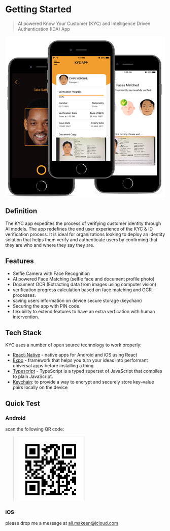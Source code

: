 # Getting Started

> AI powered Know Your Customer (KYC) and Intelligence Driven Authentication (IDA) App

![](_media/intro1.png)

## Definition

The KYC app expedites the process of verifying customer identity through AI models. The app redefines the end user experience of the KYC & ID verification process. It is ideal for organizations looking to deploy an identity solution that helps them verify and authenticate users by confirming that they are who and where they say they are.

## Features

- Selfie Camera with Face Recognition
- AI powered Face Matching (selfie face and document profile photo)
- Document OCR (Extracting data from images using computer vision)
- verification progress calculation based on face matching and OCR processes.
- saving users information on device secure storage (keychain)
- Securing the app with PIN code.
- flexibility to extend features to have an extra verfication with human intervention.

## Tech Stack

KYC uses a number of open source technology to work properly:

- [React-Native] - native apps for Android and iOS using React
- [Expo] - framework that helps you turn your ideas into performant universal apps before installing a thing
- [Typescript] - TypeScript is a typed superset of JavaScript that compiles to plain JavaScript.
- [Keychain]: to provide a way to encrypt and securely store key–value pairs locally on the device

## Quick Test

### Android

scan the following QR code:

> ![](_media/kycQR.png)

### iOS

please drop me a message at ali.makeen@icloud.com

[//]: # "These are reference links used in the body of this note and get stripped out when the markdown processor does its job. There is no need to format nicely because it shouldn't be seen. Thanks SO - http://stackoverflow.com/questions/4823468/store-comments-in-markdown-syntax"
[react-native]: https://facebook.github.io/react-native
[expo]: https://expo.io/
[typescript]: https://www.typescriptlang.org/
[keychain]: https://developer.apple.com/documentation/security/keychain_services

